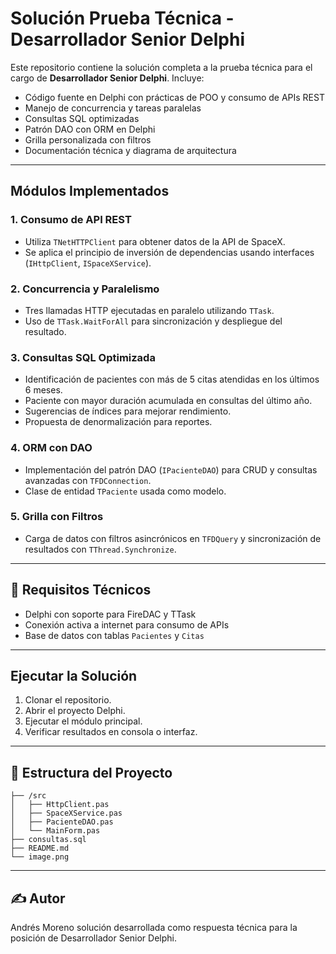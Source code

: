 # Solución Prueba Técnica - Desarrollador Senior Delphi

Este repositorio contiene la solución completa a la prueba técnica para el cargo de **Desarrollador Senior Delphi**. Incluye:

- Código fuente en Delphi con prácticas de POO y consumo de APIs REST
- Manejo de concurrencia y tareas paralelas
- Consultas SQL optimizadas
- Patrón DAO con ORM en Delphi
- Grilla personalizada con filtros
- Documentación técnica y diagrama de arquitectura

---

##  Módulos Implementados

### 1. Consumo de API REST

- Utiliza `TNetHTTPClient` para obtener datos de la API de SpaceX.
- Se aplica el principio de inversión de dependencias usando interfaces (`IHttpClient`, `ISpaceXService`).

### 2. Concurrencia y Paralelismo

- Tres llamadas HTTP ejecutadas en paralelo utilizando `TTask`.
- Uso de `TTask.WaitForAll` para sincronización y despliegue del resultado.

### 3. Consultas SQL Optimizada

- Identificación de pacientes con más de 5 citas atendidas en los últimos 6 meses.
- Paciente con mayor duración acumulada en consultas del último año.
- Sugerencias de índices para mejorar rendimiento.
- Propuesta de denormalización para reportes.

### 4. ORM con DAO

- Implementación del patrón DAO (`IPacienteDAO`) para CRUD y consultas avanzadas con `TFDConnection`.
- Clase de entidad `TPaciente` usada como modelo.

### 5. Grilla con Filtros

- Carga de datos con filtros asincrónicos en `TFDQuery` y sincronización de resultados con `TThread.Synchronize`.


---

## 🔧 Requisitos Técnicos

- Delphi con soporte para FireDAC y TTask
- Conexión activa a internet para consumo de APIs
- Base de datos con tablas `Pacientes` y `Citas`

---

##  Ejecutar la Solución

1. Clonar el repositorio.
2. Abrir el proyecto Delphi.
3. Ejecutar el módulo principal.
4. Verificar resultados en consola o interfaz.

---

## 📁 Estructura del Proyecto

```
├── /src
│   ├── HttpClient.pas
│   ├── SpaceXService.pas
│   ├── PacienteDAO.pas
│   └── MainForm.pas
├── consultas.sql
├── README.md
└── image.png
```

---

## ✍️ Autor

Andrés Moreno solución desarrollada como respuesta técnica para la posición de Desarrollador Senior Delphi.
